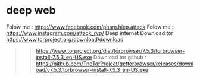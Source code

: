 # deep web
Folow me : https://www.facebook.com/pham.hiep.attack
Folow me : https://www.instagram.com/attack_rvp/
Deep internet
Download tor https://www.torproject.org/download/download
>>https://www.torproject.org/dist/torbrowser/7.5.3/torbrowser-install-7.5.3_en-US.exe
Download tor github : https://github.com/TheTorProject/gettorbrowser/releases/download/v7.5.3/torbrowser-install-7.5.3_en-US.exe


